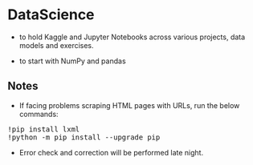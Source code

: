 # DataScience

- to hold Kaggle and Jupyter Notebooks across various projects, data models and exercises.

- to start with NumPy and pandas

## Notes
- If facing problems scraping HTML pages with URLs, run the below commands:
<pre>
!pip install lxml
!python -m pip install --upgrade pip
</pre>

- Error check and correction will be performed late night.

